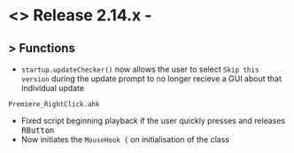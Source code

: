 # <> Release 2.14.x - 

## > Functions
- `startup.updateChecker()` now allows the user to select `Skip this version` during the update prompt to no longer recieve a GUI about that individual update

`Premiere_RightClick.ahk`
- Fixed script beginning playback if the user quickly presses and releases <kbd>RButton</kbd>
- Now initiates the `MouseHook {` on initialisation of the class
